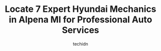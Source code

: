 ---
layout: ampstory
image: https://images.unsplash.com/photo-1639927671345-157606d5ac2e?ixlib=rb-4.0.3&ixid=MnwxMjA3fDB8MHxwaG90by1wYWdlfHx8fGVufDB8fHx8&auto=format&fit=crop&w=640&h=853&q=80
author: techidn
featured: false
description: When it comes to finding reliable automotive experts in Alpena MI, USA, look no further than the 7 best Hyundai Mechanic in the area. With their exceptional skills and dedication to providin
title: Locate 7 Expert Hyundai Mechanics in Alpena MI for Professional Auto Services
cover:
   title: Locate 7 Expert Hyundai Mechanics in Alpena MI for Professional Auto Services
   subtitle: Rickpate
   background: https://images.unsplash.com/photo-1639927671345-157606d5ac2e?ixlib=rb-4.0.3&ixid=MnwxMjA3fDB8MHxwaG90by1wYWdlfHx8fGVufDB8fHx8&auto=format&fit=crop&w=640&h=853&q=80

pages: 
 - layout: thirds
   top: <h1>#1 R AUTO REPAIR LLC</h1>
   bottom: "<p>By far the best mechanic Ive ever used! He does a great job, his prices are fair and reasonable, he and the staff are all very nice and personable! He is always willing </p>"
   background: https://www.knot35.com/toplist/wp-content/uploads/2023/06/best-hyundai-mechanic-1-in-alpena-mi-1685842097.jpeg
   backgroundblur: true
 - layout: thirds
   top: <h1>#2 Northern Collision And Repair llc</h1>
   bottom: "<p>249 N Ripley St, Alpena, MI 49707, United States</p>"
   background: https://www.knot35.com/toplist/wp-content/uploads/2023/06/best-hyundai-mechanic-2-in-alpena-mi-1685842097.jpeg
   cta:
      link: https://www.knot35.com/toplist/locate-7-expert-hyundai-mechanics-in-alpena-mi-for-professional-auto-services/
      text: Locate 7 Expert Hyundai Mechanics in Alpena MI for Professional Auto Services
 - layout: thirds
   top: <h1>#3 Bobs Muffler & Auto Repair</h1>
   bottom: "<p>2277 US-23 South, Alpena, MI 49707, United States</p>"
   background: https://www.knot35.com/toplist/wp-content/uploads/2023/06/best-hyundai-mechanic-3-in-alpena-mi-1685842098.jpeg
   cta:
      link: https://www.knot35.com/toplist/locate-7-expert-hyundai-mechanics-in-alpena-mi-for-professional-auto-services/
      text: Locate 7 Expert Hyundai Mechanics in Alpena MI for Professional Auto Services
 - layout: thirds
   top: <h1>#4 AJS Auto Services & Repair Shop</h1>
   bottom: "<p>2089 US-23, Alpena, MI 49707, United States</p>"
   background: https://images.unsplash.com/photo-1620421680010-0766ff230392?ixlib=rb-4.0.3&ixid=MnwxMjA3fDB8MHxwaG90by1wYWdlfHx8fGVufDB8fHx8&auto=format&fit=crop&w=640&h=853&q=80
   cta:
      link: https://www.knot35.com/toplist/locate-7-expert-hyundai-mechanics-in-alpena-mi-for-professional-auto-services/
      text: Locate 7 Expert Hyundai Mechanics in Alpena MI for Professional Auto Services
 - layout: thirds
   top: <h1>#5 J & S Auto Repair</h1>
   bottom: "<p>610 River St, Alpena, MI 49707, United States</p>"
   background: https://images.unsplash.com/photo-1609083590460-7b8cc0ca65f8?ixlib=rb-4.0.3&ixid=MnwxMjA3fDB8MHxwaG90by1wYWdlfHx8fGVufDB8fHx8&auto=format&fit=crop&w=640&h=853&q=80
   cta:
      link: https://www.knot35.com/toplist/locate-7-expert-hyundai-mechanics-in-alpena-mi-for-professional-auto-services/
      text: Locate 7 Expert Hyundai Mechanics in Alpena MI for Professional Auto Services
 - layout: thirds
   top: <h1>#6 Shallas Service</h1>
   bottom: "<p>326 Long Lake Ave Ste A, Alpena, MI 49707, United States</p>"
   background: https://images.unsplash.com/photo-1567095761054-7a02e69e5c43?ixlib=rb-4.0.3&ixid=MnwxMjA3fDB8MHxwaG90by1wYWdlfHx8fGVufDB8fHx8&auto=format&fit=crop&w=640&h=853&q=80
   cta:
      link: https://www.knot35.com/toplist/locate-7-expert-hyundai-mechanics-in-alpena-mi-for-professional-auto-services/
      text: Locate 7 Expert Hyundai Mechanics in Alpena MI for Professional Auto Services
 - layout: thirds
   top: <h1>#7 Alpena Car Care</h1>
   bottom: "<p>901 W Washington Ave, Alpena, MI 49707, United States</p>"
   background: https://images.unsplash.com/photo-1533998839656-76f5e4b2bccb?ixlib=rb-4.0.3&ixid=MnwxMjA3fDB8MHxwaG90by1wYWdlfHx8fGVufDB8fHx8&auto=format&fit=crop&w=640&h=853&q=80
   cta:
      link: https://www.knot35.com/toplist/locate-7-expert-hyundai-mechanics-in-alpena-mi-for-professional-auto-services/
      text: Locate 7 Expert Hyundai Mechanics in Alpena MI for Professional Auto Services
 - layout: thirds
   middle: Continue reading...
   background: https://images.unsplash.com/photo-1632260260864-caf7fde5ec36?ixlib=rb-4.0.3&ixid=MnwxMjA3fDB8MHxwaG90by1wYWdlfHx8fGVufDB8fHx8&auto=format&fit=crop&w=640&h=853&q=80
   cta:
      link: https://www.knot35.com/toplist/locate-7-expert-hyundai-mechanics-in-alpena-mi-for-professional-auto-services/
      text: Locate 7 Expert Hyundai Mechanics in Alpena MI for Professional Auto Services
      
---